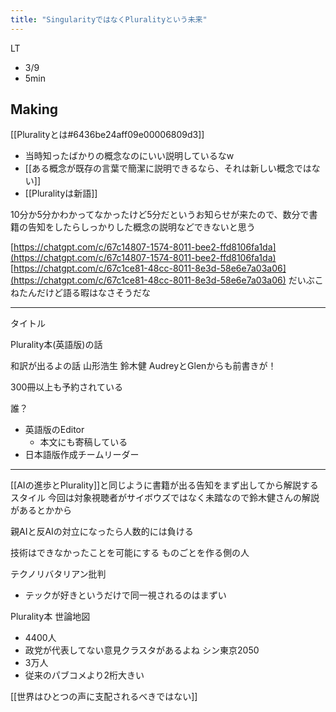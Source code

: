```yaml
---
title: "SingularityではなくPluralityという未来"
---
```


LT
- 3/9
- 5min

## Making

[[Pluralityとは#6436be24aff09e00006809d3]]
- 当時知ったばかりの概念なのにいい説明しているなw
- [[ある概念が既存の言葉で簡潔に説明できるなら、それは新しい概念ではない]]
- [[Pluralityは新語]]

10分か5分かわかってなかったけど5分だというお知らせが来たので、数分で書籍の告知をしたらしっかりした概念の説明などできないと思う

[https://chatgpt.com/c/67c14807-1574-8011-bee2-ffd8106fa1da](https://chatgpt.com/c/67c14807-1574-8011-bee2-ffd8106fa1da)
[https://chatgpt.com/c/67c1ce81-48cc-8011-8e3d-58e6e7a03a06](https://chatgpt.com/c/67c1ce81-48cc-8011-8e3d-58e6e7a03a06)
だいぶこねたんだけど語る暇はなさそうだな


---
タイトル

Plurality本(英語版)の話

和訳が出るよの話
山形浩生
鈴木健
AudreyとGlenからも前書きが！

300冊以上も予約されている

誰？
- 英語版のEditor
    - 本文にも寄稿している
- 日本語版作成チームリーダー



---
[[AIの進歩とPlurality]]と同じように書籍が出る告知をまず出してから解説するスタイル
今回は対象視聴者がサイボウズではなく未踏なので鈴木健さんの解説があるとかから

親AIと反AIの対立になったら人数的には負ける


技術はできなかったことを可能にする
ものごとを作る側の人

テクノリバタリアン批判
- テックが好きというだけで同一視されるのはまずい



Plurality本
世論地図
- 4400人
- 政党が代表してない意見クラスタがあるよね
シン東京2050
- 3万人
- 従来のパブコメより2桁大きい


[[世界はひとつの声に支配されるべきではない]]


